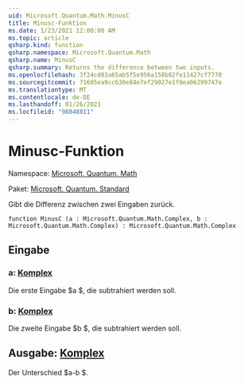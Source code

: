 ```yaml
---
uid: Microsoft.Quantum.Math.MinusC
title: Minusc-Funktion
ms.date: 1/23/2021 12:00:00 AM
ms.topic: article
qsharp.kind: function
qsharp.namespace: Microsoft.Quantum.Math
qsharp.name: MinusC
qsharp.summary: Returns the difference between two inputs.
ms.openlocfilehash: 3f24cd03a65ab5f5e956a158b02fe11427cf7770
ms.sourcegitcommit: 71605ea9cc630e84e7ef29027e1f0ea06299747e
ms.translationtype: MT
ms.contentlocale: de-DE
ms.lasthandoff: 01/26/2021
ms.locfileid: "98848811"
---
```

# <a name="minusc-function"></a>Minusc-Funktion

Namespace: [Microsoft. Quantum. Math](xref:Microsoft.Quantum.Math)

Paket: [Microsoft. Quantum. Standard](https://nuget.org/packages/Microsoft.Quantum.Standard)


Gibt die Differenz zwischen zwei Eingaben zurück.

```qsharp
function MinusC (a : Microsoft.Quantum.Math.Complex, b : Microsoft.Quantum.Math.Complex) : Microsoft.Quantum.Math.Complex
```


## <a name="input"></a>Eingabe

### <a name="a--complex"></a>a: [Komplex](xref:Microsoft.Quantum.Math.Complex)

Die erste Eingabe $a $, die subtrahiert werden soll.


### <a name="b--complex"></a>b: [Komplex](xref:Microsoft.Quantum.Math.Complex)

Die zweite Eingabe $b $, die subtrahiert werden soll.



## <a name="output--complex"></a>Ausgabe: [Komplex](xref:Microsoft.Quantum.Math.Complex)

Der Unterschied $a-b $.